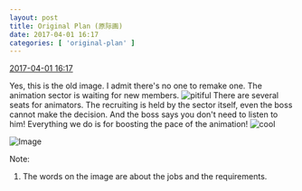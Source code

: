 ```yaml
---
layout: post
title: Original Plan (原际画)
date: 2017-04-01 16:17
categories: [ 'original-plan' ]
---
```


<div class="weibo-info">
  <a href="http://weibo.com/5626539553/ECv313b7g">2017-04-01 16:17</a>
</div>

Yes, this is the old image. I admit there's no one to remake one. The animation sector is waiting for new members. ![pitiful](http://img.t.sinajs.cn/t4/appstyle/expression/ext/normal/af/kl_org.gif) There are several seats for animators. The recruiting is held by the sector itself, even the boss cannot make the decision. And the boss says you don't need to listen to him! Everything we do is for boosting the pace of the animation! ![cool](http://img.t.sinajs.cn/t4/appstyle/expression/ext/normal/40/cool_org.gif)

<!-- more -->

![Image](http://wx4.sinaimg.cn/mw690/0068MnXXly1fe78tmlhk0j31ww2pf4qp.jpg)

Note:
1. The words on the image are about the jobs and the requirements.

